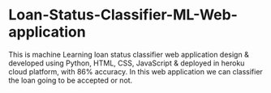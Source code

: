 # Loan-Status-Classifier-ML-Web-application
This is machine Learning loan status classifier web application design &amp; developed using Python, HTML, CSS, JavaScript &amp; deployed in heroku cloud platform, with 86% accuracy. In this web application we can classifier the loan going to be accepted or not.

